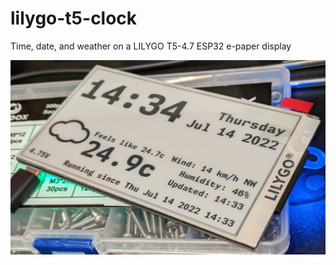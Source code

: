 # lilygo-t5-clock
Time, date, and weather on a LILYGO T5-4.7 ESP32 e-paper display

![A picture of the clock](/epd_clock.png)